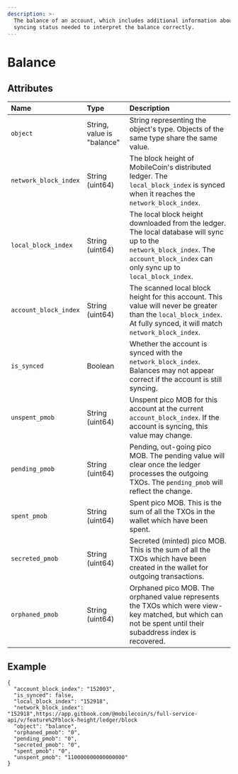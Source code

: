```yaml
---
description: >-
  The balance of an account, which includes additional information about the
  syncing status needed to interpret the balance correctly.
---
```


# Balance

## Attributes

| Name | Type | Description |
| :--- | :--- | :--- |
| `object` | String, value is "balance" | String representing the object's type. Objects of the same type share the same value. |
| `network_block_index` | String \(uint64\) | The block height of MobileCoin's distributed ledger. The `local_block_index` is synced when it reaches the `network_block_index`. |
| `local_block_index` | String \(uint64\) | The local block height downloaded from the ledger. The local database will sync up to the `network_block_index`. The `account_block_index` can only sync up to `local_block_index`. |
| `account_block_index` | String \(uint64\) | The scanned local block height for this account. This value will never be greater than the `local_block_index`. At fully synced, it will match `network_block_index`. |
| `is_synced` | Boolean | Whether the account is synced with the `network_block_index`. Balances may not appear correct if the account is still syncing. |
| `unspent_pmob` | String \(uint64\) | Unspent pico MOB for this account at the current `account_block_index`. If the account is syncing, this value may change. |
| `pending_pmob` | String \(uint64\) | Pending, out-going pico MOB. The pending value will clear once the ledger processes the outgoing TXOs. The `pending_pmob` will reflect the change. |
| `spent_pmob` | String \(uint64\) | Spent pico MOB. This is the sum of all the TXOs in the wallet which have been spent. |
| `secreted_pmob` | String \(uint64\) | Secreted \(minted\) pico MOB. This is the sum of all the TXOs which have been created in the wallet for outgoing transactions. |
| `orphaned_pmob` | String \(uint64\) | Orphaned pico MOB. The orphaned value represents the TXOs which were view-key matched, but which can not be spent until their subaddress index is recovered. |

## Example

```text
{
  "account_block_index": "152003",
  "is_synced": false,
  "local_block_index": "152918",
  "network_block_index": "152918",https://app.gitbook.com/@mobilecoin/s/full-service-api/v/feature%2Fblock-height/ledger/block
  "object": "balance",
  "orphaned_pmob": "0",
  "pending_pmob": "0",
  "secreted_pmob": "0",
  "spent_pmob": "0",
  "unspent_pmob": "110000000000000000"
}
```

